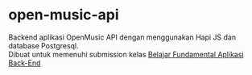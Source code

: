 # open-music-api

Backend aplikasi OpenMusic API dengan menggunakan Hapi JS dan database Postgresql.<br>
Dibuat untuk memenuhi submission kelas <a href='https://www.dicoding.com/academies/271'>Belajar Fundamental Aplikasi Back-End</a>
